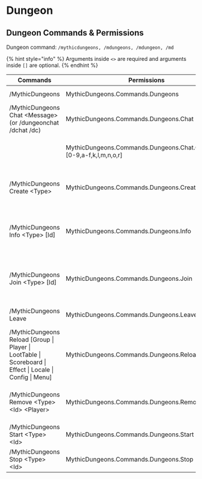 # Dungeon

## Dungeon Commands & Permissions

Dungeon command: `/mythicdungeons, /mdungeons, /mdungeon, /md`

{% hint style="info" %}
Arguments inside `<>` are required and arguments inside `[]` are optional.
{% endhint %}

| Commands                                                                                                   | Permissions                                                            | Usage                                                                           |
| ---------------------------------------------------------------------------------------------------------- | ---------------------------------------------------------------------- | ------------------------------------------------------------------------------- |
| /MythicDungeons                                                                                            | MythicDungeons.Commands.Dungeons                                       | Show the help page                                                              |
| /MythicDungeons Chat \<Message> (or /dungeonchat /dchat /dc)                                               | MythicDungeons.Commands.Dungeons.Chat                                  | Chat with the dungeon members                                                   |
|                                                                                                            | MythicDungeons.Commands.Dungeons.Chat.ColorCode.\[0-9,a-f,k,l,m,n,o,r] | Use specific kind of color code in Dungeon Chat                                 |
| /MythicDungeons Create \<Type>                                                                             | MythicDungeons.Commands.Dungeons.Create                                | Create a new dungeon with specified dungeon group                               |
| /MythicDungeons Info \<Type> \[Id]                                                                         | MythicDungeons.Commands.Dungeons.Info                                  | Show specified dungeon's info. Enter id for more information                    |
| /MythicDungeons Join \<Type> \[Id]                                                                         | MythicDungeons.Commands.Dungeons.Join                                  | Join first available dungeon if id not specified. Otherwise, join specified one |
| /MythicDungeons Leave                                                                                      | MythicDungeons.Commands.Dungeons.Leave                                 | Leave the dungeon currently at                                                  |
| /MythicDungeons Reload \[Group \| Player \| LootTable \| Scoreboard \| Effect \| Locale \| Config \| Menu] | MythicDungeons.Commands.Dungeons.Reload                                | Reload specified dungeon configurations, leave it blank to reload all           |
| /MythicDungeons Remove \<Type> \<Id> \<Player>                                                             | MythicDungeons.Commands.Dungeons.Remove                                | Remove specified player from specified dungeon                                  |
| /MythicDungeons Start \<Type> \<Id>                                                                        | MythicDungeons.Commands.Dungeons.Start                                 | Start specified dungeon                                                         |
| /MythicDungeons Stop \<Type> \<Id>                                                                         | MythicDungeons.Commands.Dungeons.Stop                                  | Stop specified dungeon                                                          |
